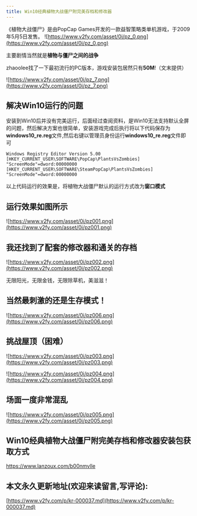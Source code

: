 ```yaml
---
title: Win10经典植物大战僵尸附完美存档和修改器
---
```



《植物大战僵尸》是由PopCap Games开发的一款益智策略类单机游戏，于2009年5月5日发售。
![https://www.v2fy.com/asset/0i/pz_0.png](https://www.v2fy.com/asset/0i/pz_0.png)

主要剧情当然就是**植物与僵尸之间的战争**

zhaoolee找了一下最初流行的PC版本，游戏安装包居然只有**50M**!（文末提供）

![https://www.v2fy.com/asset/0i/pz_7.png](https://www.v2fy.com/asset/0i/pz_7.png)

## 解决Win10运行的问题
安装到Win10后并没有完美运行，后面经过查阅资料，是Win10无法支持默认全屏的问题，然后解决方案也很简单，安装游戏完成后执行将以下代码保存为**windows10_re.reg**文件,然后右键以管理员身份运行**windows10_re.reg**文件即可

```
Windows Registry Editor Version 5.00
[HKEY_CURRENT_USER\SOFTWARE\PopCap\PlantsVsZombies]
"ScreenMode"=dword:00000000
[HKEY_CURRENT_USER\SOFTWARE\SteamPopCap\PlantsVsZombies]
"ScreenMode"=dword:00000000
```
以上代码运行的效果是，将植物大战僵尸默认的运行方式改为**窗口模式**


## 运行效果如图所示

![https://www.v2fy.com/asset/0i/pz001.png](https://www.v2fy.com/asset/0i/pz001.png)


## 我还找到了配套的修改器和通关的存档

![https://www.v2fy.com/asset/0i/pz002.png](https://www.v2fy.com/asset/0i/pz002.png)

无限阳光，无限金钱，无限除草机，美滋滋！

## 当然最刺激的还是生存模式！

![https://www.v2fy.com/asset/0i/pz006.png](https://www.v2fy.com/asset/0i/pz006.png)

## 挑战屋顶（困难）

![https://www.v2fy.com/asset/0i/pz003.png](https://www.v2fy.com/asset/0i/pz003.png)


![https://www.v2fy.com/asset/0i/pz004.png](https://www.v2fy.com/asset/0i/pz004.png)

## 场面一度非常混乱

![https://www.v2fy.com/asset/0i/pz005.png](https://www.v2fy.com/asset/0i/pz005.png)

## Win10经典植物大战僵尸附完美存档和修改器安装包获取方式

https://www.lanzoux.com/b00nmvlle

## 本文永久更新地址(欢迎来读留言,写评论):

[https://www.v2fy.com/p/kr-000037.md](https://www.v2fy.com/p/kr-000037.md)
